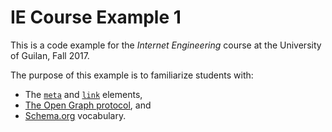 # IE Course Example 1

This is a code example for the *Internet Engineering* course at the University of Guilan, Fall 2017.

The purpose of this example is to familiarize students with:
- The [`meta`](https://developer.mozilla.org/en-US/docs/Web/HTML/Element/meta) and [`link`](https://developer.mozilla.org/en-US/docs/Web/HTML/Element/link) elements,
- [The Open Graph protocol](http://ogp.me/), and
- [Schema.org](http://schema.org/) vocabulary.